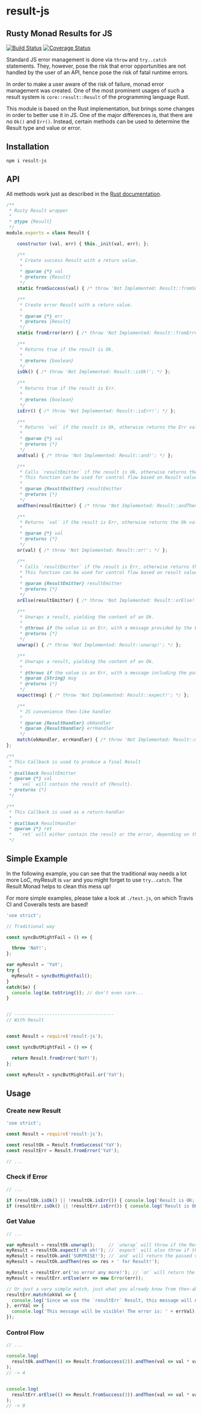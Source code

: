 # result-js
Rusty Monad Results for JS
---

[![Build Status](https://travis-ci.org/minecrawler/result-js.svg?branch=master)](https://travis-ci.org/minecrawler/result-js)
[![Coverage Status](https://coveralls.io/repos/github/minecrawler/result-js/badge.svg)](https://coveralls.io/github/minecrawler/result-js)

Standard JS error management is done via `throw` and `try..catch` statements.
They, however, pose the risk that error opportunities are not handled by the user of an API,
hence pose the risk of fatal runtime errors.

In order to make a user aware of the risk of failure, monad error management was created.
One of the most prominent usages of such a result system is `core::result::Result` of the programming language Rust.

This module is based on the Rust implementation, but brings some changes in order to better use it in JS.
One of the major differences is, that there are no `Ok()` and `Err()`.
Instead, certain methods can be used to determine the Result type and value or error.


## Installation

    npm i result-js

## API

All methods work just as described in the [Rust documentation](https://doc.rust-lang.org/core/result/enum.Result.html).

```js
/**
 * Rusty Result wrapper
 *
 * @type {Result}
 */
module.exports = class Result {

    constructor (val, err) { this._init(val, err); };

    /**
     * Create success Result with a return value.
     *
     * @param {*} val
     * @returns {Result}
     */
    static fromSuccess(val) { /* throw 'Not Implemented: Result::fromSuccess!'; */ };

    /**
     * Create error Result with a return value.
     *
     * @param {*} err
     * @returns {Result}
     */
    static fromError(err) { /* throw 'Not Implemented: Result::fromError!'; */ };

    /**
     * Returns true if the result is Ok.
     *
     * @returns {boolean}
     */
    isOk() { /* throw 'Not Implemented: Result::isOk!'; */ };

    /**
     * Returns true if the result is Err.
     *
     * @returns {boolean}
     */
    isErr() { /* throw 'Not Implemented: Result::isErr!'; */ };

    /**
     * Returns `val` if the result is Ok, otherwise returns the Err value of itself.
     *
     * @param {*} val
     * @returns {*}
     */
    and(val) { /* throw 'Not Implemented: Result::and!'; */ };

    /**
     * Calls `resultEmitter` if the result is Ok, otherwise returns the Err value of itself.
     * This function can be used for control flow based on Result values.
     *
     * @param {ResultEmitter} resultEmitter
     * @returns {*}
     */
    andThen(resultEmitter) { /* throw 'Not Implemented: Result::andThen!'; */ };

    /**
     * Returns `val` if the result is Err, otherwise returns the Ok value of itself.
     *
     * @param {*} val
     * @returns {*}
     */
    or(val) { /* throw 'Not Implemented: Result::or!'; */ };

    /**
     * Calls `resultEmitter` if the result is Err, otherwise returns the Ok value of itself.
     * This function can be used for control flow based on result values.
     *
     * @param {ResultEmitter} resultEmitter
     * @returns {*}
     */
    orElse(resultEmitter) { /* throw 'Not Implemented: Result::orElse!'; */ };

    /**
     * Unwraps a result, yielding the content of an Ok.
     *
     * @throws if the value is an Err, with a message provided by the Err's value.
     * @returns {*}
     */
    unwrap() { /* throw 'Not Implemented: Result::unwrap!'; */ };

    /**
     * Unwraps a result, yielding the content of an Ok.
     *
     * @throws if the value is an Err, with a message including the passed message, and the content of the Err.
     * @param {String} msg
     * @returns {*}
     */
    expect(msg) { /* throw 'Not Implemented: Result::expect!'; */ };

    /**
     * JS convenience then-like handler
     *
     * @param {ResultHandler} okHandler
     * @param {ResultHandler} errHandler
     */
    match(okHandler, errHandler) { /* throw 'Not Implemented: Result::match!'; */ };
};

/**
 * This Callback is used to produce a final Result
 *
 * @callback ResultEmitter
 * @param {*} val
 *   `val` will contain the result of {Result}.
 * @returns {*}
 */

/**
 * This Callback is used as a return-handler
 *
 * @callback ResultHandler
 * @param {*} ret
 *   `ret` will either contain the result or the error, depending on the parameter position of the callback
 */
```


## Simple Example

In the following example, you can see that the traditional way needs a lot more LoC, myResult is `var` and you might forget to use `try..catch`.
The Result Monad helps to clean this mess up!

For more simple examples, please take a look at `./test.js`, on which Travis CI and Coveralls tests are based!

```js
'use strict';

// Traditional way

const syncButMightFail = () => {

  throw 'NaY!';
};

var myResult = 'YaY';
try {
  myResult = syncButMightFail();
}
catch($e) {
  console.log($e.toString()); // don't even care...
}


// -------------------------------------
// With Result


const Result = require('result-js');

const syncButMightFail = () => {

  return Result.fromError('NaY!');
};

const myResult = syncButMightFail.or('YaY');
```


## Usage

### Create new Result

```js
'use strict';

const Result = require('result-js');

const resultOk = Result.fromSuccess('YaY');
const resultErr = Result.fromError('YaY');

// ...
```


### Check if Error

```js
// ...

if (resultOk.isOk() || !resultOk.isErr()) { console.log('Result is OK; this will be visible!'); }
if (resultErr.isOk() || !resultErr.isErr()) { console.log('Result is OK; this will _not_ be visible!'); }
```


### Get Value

```js
// ...

var myResult = resultOk.unwrap();     // `unwrap` will throw if the Result is an Error
myResult = resultOk.expect('uh oh!'); // `expect` will also throw if the Result is an Error, but add a message
myResult = resultOk.and('SURPRISE!'); // `and` will return the passed value instead of the Ok-value if the Result is not an error
myResult = resultOk.andThen(res => res + ' for Result!');

myResult = resultErr.or('no error any more!'); // `or` will return the passed value instead of the Result's error value in case the Result was an error
myResult = resultErr.orElse(err => new Error(err));

// Or just a very simple match, just what you already know from then-ables, like Promises
resultErr.match(okVal => {
  console.log('Since we use the `resultErr` Result, this message will never be visiable!');
}, errVal => {
  console.log('This message will be visible! The error is: ' + errVal);
});
```


### Control Flow

```js
// ...

console.log(
  resultOk.andThen(() => Result.fromSuccess(2)).andThen(val => val * val)
);
// -> 4


console.log(
  resultErr.orElse(() => Result.fromSuccess(3)).andThen(val => val * val)
);
// -> 9
```

